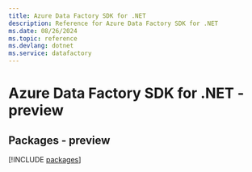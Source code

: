 ```yaml
---
title: Azure Data Factory SDK for .NET
description: Reference for Azure Data Factory SDK for .NET
ms.date: 08/26/2024
ms.topic: reference
ms.devlang: dotnet
ms.service: datafactory
---
```

# Azure Data Factory SDK for .NET - preview
## Packages - preview
[!INCLUDE [packages](data-factory-index.md)]